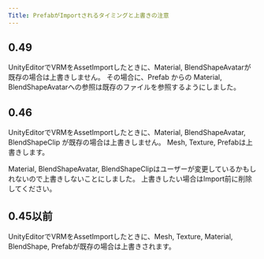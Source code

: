 ```yaml
---
Title: PrefabがImportされるタイミングと上書きの注意
---
```


## 0.49

UnityEditorでVRMをAssetImportしたときに、Material, BlendShapeAvatarが既存の場合は上書きしません。
その場合に、Prefab からの Material, BlendShapeAvatarへの参照は既存のファイルを参照するようにしました。

## 0.46

UnityEditorでVRMをAssetImportしたときに、Material, BlendShapeAvatar, BlendShapeClip が既存の場合は上書きしません。
Mesh, Texture, Prefabは上書きします。

Material, BlendShapeAvatar, BlendShapeClipはユーザーが変更しているかもしれないので上書きしないことにしました。
上書きしたい場合はImport前に削除してください。

## 0.45以前

UnityEditorでVRMをAssetImportしたときに、Mesh, Texture, Material, BlendShape, Prefabが既存の場合は上書きされます。
